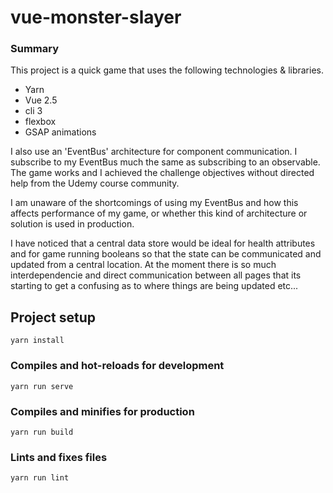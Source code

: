 # vue-monster-slayer
### Summary

This project is a quick game that uses the following technologies & libraries.

+ Yarn
+ Vue 2.5
+ cli 3
+ flexbox
+ GSAP animations

I also use an 'EventBus' architecture for component communication. I subscribe to my
EventBus much the same as subscribing to an observable. The game works and I achieved
the challenge objectives without directed help from the Udemy course community.

I am unaware of the shortcomings of using my EventBus and how this affects performance
of my game, or whether this kind of architecture or solution is used in production.

I have noticed that a central data store would be ideal for health attributes and for game running booleans so that the state can be communicated and updated from a central location. At the moment there is so much interdependencie and direct communication between all pages that its starting to get a confusing as to where things are being updated etc...

## Project setup
```
yarn install
```

### Compiles and hot-reloads for development
```
yarn run serve
```

### Compiles and minifies for production
```
yarn run build
```

### Lints and fixes files
```
yarn run lint
```
